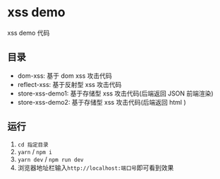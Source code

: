 # xss demo

xss demo 代码

## 目录

- dom-xss: 基于 dom xss 攻击代码
- reflect-xss: 基于反射型 xss 攻击代码
- store-xss-demo1: 基于存储型 xss 攻击代码(后端返回 JSON 前端渲染)
- store-xss-demo2: 基于存储型 xss 攻击代码(后端返回 html )

## 运行

1. `cd 指定目录`
2. `yarn` / `npm i`
3. `yarn dev` / `npm run dev`
4. 浏览器地址栏输入`http://localhost:端口号`即可看到效果
